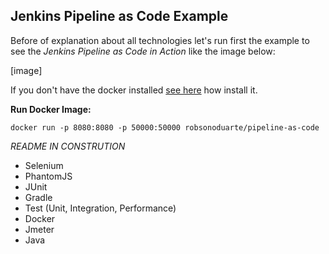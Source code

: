 Jenkins Pipeline as Code Example
---------------------------------------------------------------------------------------

Before of explanation about all technologies let's run first the example to see the *Jenkins Pipeline as Code in Action* like the image below:

[image]

If you don't have the docker installed [see here](https://www.docker.com/products/docker) how install it.


**Run Docker Image:**
```
docker run -p 8080:8080 -p 50000:50000 robsonoduarte/pipeline-as-code

```

*README IN CONSTRUTION*

* Selenium
* PhantomJS
* JUnit
* Gradle
* Test (Unit, Integration, Performance)
* Docker
* Jmeter
* Java
